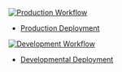 [![Production Workflow](https://github.com/acmp17/is218-project4/actions/workflows/prod.yml/badge.svg)](https://github.com/acmp17/amp9-is218-project4/actions/workflows/prod.yml)

* [Production Deployment](https://amp9-is218-project4-dev.herokuapp.com/)


[![Development Workflow](https://github.com/acmp17/is218-project4/actions/workflows/dev.yml/badge.svg)](https://github.com/acmp17/amp9-is218-project4/actions/workflows/dev.yml)

* [Developmental Deployment](https://amp9-is218-project4-prod.herokuapp.com)
